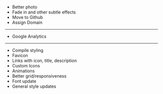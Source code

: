 * Better photo
* Fade in and other subtle effects
* Move to Github
* Assign Domain 
---
* Google Analytics
---
* Compile styling
* Favicon
* Links with icon, title, description
* Custom Icons
* Animations
* Better grid/responsiveness
* Font update
* General style updates
